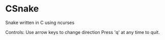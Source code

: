 # CSnake
Snake written in C using ncurses

Controls: Use arrow keys to change direction
Press 'q' at any time to quit.
